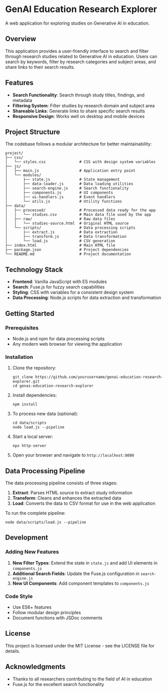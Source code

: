 # GenAI Education Research Explorer

A web application for exploring studies on Generative AI in education.

## Overview

This application provides a user-friendly interface to search and filter through research studies related to Generative AI in education. Users can search by keywords, filter by research categories and subject areas, and share links to their search results.

## Features

- **Search Functionality**: Search through study titles, findings, and metadata
- **Filtering System**: Filter studies by research domain and subject area
- **Shareable Links**: Generate links to share specific search results
- **Responsive Design**: Works well on desktop and mobile devices

## Project Structure

The codebase follows a modular architecture for better maintainability:

```
project/
├── css/
│   └── styles.css               # CSS with design system variables
├── js/
│   ├── main.js                  # Application entry point
│   └── modules/
│       ├── state.js             # State management
│       ├── data-loader.js       # Data loading utilities
│       ├── search-engine.js     # Search functionality
│       ├── components.js        # UI components
│       ├── ui-handlers.js       # Event handlers
│       └── utils.js             # Utility functions
├── data/
│   ├── processed/               # Processed data ready for the app
│   │   └── studies.csv          # Main data file used by the app
│   ├── raw/                     # Raw data files
│   │   └── studies-source.html  # Original HTML source
│   └── scripts/                 # Data processing scripts
│       ├── extract.js           # Data extraction
│       ├── transform.js         # Data transformation
│       └── load.js              # CSV generation
├── index.html                   # Main HTML file
├── package.json                 # Project dependencies
└── README.md                    # Project documentation
```

## Technology Stack

- **Frontend**: Vanilla JavaScript with ES modules
- **Search**: Fuse.js for fuzzy search capabilities
- **Styling**: CSS with variables for a consistent design system
- **Data Processing**: Node.js scripts for data extraction and transformation

## Getting Started

### Prerequisites

- Node.js and npm for data processing scripts
- Any modern web browser for viewing the application

### Installation

1. Clone the repository:
   ```
   git clone https://github.com/yourusername/genai-education-research-explorer.git
   cd genai-education-research-explorer
   ```

2. Install dependencies:
   ```
   npm install
   ```

3. To process new data (optional):
   ```
   cd data/scripts
   node load.js --pipeline
   ```

4. Start a local server:
   ```
   npx http-server
   ```

5. Open your browser and navigate to `http://localhost:8080`

## Data Processing Pipeline

The data processing pipeline consists of three stages:

1. **Extract**: Parses HTML source to extract study information
2. **Transform**: Cleans and enhances the extracted data
3. **Load**: Converts the data to CSV format for use in the web application

To run the complete pipeline:
```
node data/scripts/load.js --pipeline
```

## Development

### Adding New Features

1. **New Filter Types**: Extend the state in `state.js` and add UI elements in `components.js`
2. **Additional Search Fields**: Update the Fuse.js configuration in `search-engine.js`
3. **New UI Components**: Add component templates to `components.js`

### Code Style

- Use ES6+ features
- Follow modular design principles
- Document functions with JSDoc comments

## License

This project is licensed under the MIT License - see the LICENSE file for details.

## Acknowledgments

- Thanks to all researchers contributing to the field of AI in education
- Fuse.js for the excellent search functionality

